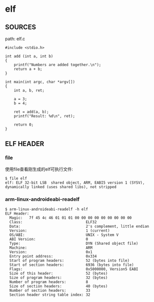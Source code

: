 elf
========================================

SOURCES
----------------------------------------

path: elf.c
```
#include <stdio.h>

int add (int a, int b)
{
    printf("Numbers are added together.\n");
    return a + b;
}

int main(int argc, char *argv[])
{
    int a, b, ret;

    a = 3;
    b = 4;

    ret = add(a, b);
    printf("Result: %d\n", ret);

    return 0;
}
```

ELF HEADER
----------------------------------------

### file

使用file查看刚生成的elf可执行文件:

```
$ file elf
elf: ELF 32-bit LSB  shared object, ARM, EABI5 version 1 (SYSV), dynamically linked (uses shared libs), not stripped
```

### arm-linux-androideabi-readelf

```
$ arm-linux-androideabi-readelf -h elf
ELF Header:
  Magic:   7f 45 4c 46 01 01 01 00 00 00 00 00 00 00 00 00
  Class:                             ELF32
  Data:                              2's complement, little endian
  Version:                           1 (current)
  OS/ABI:                            UNIX - System V
  ABI Version:                       0
  Type:                              DYN (Shared object file)
  Machine:                           ARM
  Version:                           0x1
  Entry point address:               0x334
  Start of program headers:          52 (bytes into file)
  Start of section headers:          6936 (bytes into file)
  Flags:                             0x5000000, Version5 EABI
  Size of this header:               52 (bytes)
  Size of program headers:           32 (bytes)
  Number of program headers:         8
  Size of section headers:           40 (bytes)
  Number of section headers:         33
  Section header string table index: 32
```